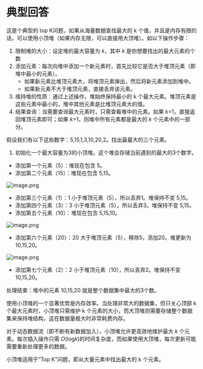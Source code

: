 # 典型回答
这是个典型的 top K问题，如果从海量数据查找最大的 k 个值，并且是内存有限的话，可以使用小顶堆（如果内存无限，可以直接用大顶堆）。如以下操作步骤：

1. 限制堆的大小：设定堆的最大容量为 𝑘，其中 𝑘 是你想要找出的最大元素的个数
2. 添加元素：每次向堆中添加一个新元素时，首先比较它是否大于堆顶元素（即堆中最小的元素）。
   - 如果新元素比堆顶元素大，将堆顶元素弹出，然后将新元素添加到堆中。
   - 如果新元素不大于堆顶元素，直接丢弃该元素。
3. 维持堆的性质：通过上述操作，堆始终保持最小的 k 个最大元素。堆顶元素是这些元素中最小的，堆中其他元素是比堆顶元素大的值。
4. 结果查询：当需要查询最大元素时，只需查看堆中的元素。如果 𝑘=1，直接返回堆顶元素即可；如果 𝑘>1，则堆中所有元素都是最大的 𝑘 个元素中的一部分。


假设我们有以下这些数字：5,15,1,3,10,20,2。找出最最大的三个元素。

1. 初始化一个最大容量为3的小顶堆。这个堆会存储当前遇到的最大的3个数字。
- 添加第一个元素（5）：堆现在包含 5。
- 添加第二个元素（15）：堆现在包含 5,15。

![image.png](https://cdn.nlark.com/yuque/0/2024/png/5378072/1715488917177-1348a6f7-85a3-49a5-9a3e-3a4261afeb21.png#averageHue=%23fbfbfb&clientId=u603cc7b2-6630-4&from=paste&height=291&id=u125abfcb&originHeight=424&originWidth=626&originalType=binary&ratio=1&rotation=0&showTitle=false&size=24310&status=done&style=none&taskId=u6659689d-9754-4e17-9cc4-3d42799be69&title=&width=429)

- 添加第三个元素（1）：1 小于堆顶元素（5），所以丢弃1。堆保持不变 5,15。
- 添加第四个元素（3）：3 小于堆顶元素（5），所以丢弃3。堆保持不变 5,15。
- 添加第五个元素（10）：堆现在包含 5,15,10。

![image.png](https://cdn.nlark.com/yuque/0/2024/png/5378072/1715488983962-dfdab57c-61db-4622-8bd8-317cd8c4d9a1.png#averageHue=%23f8f8f8&clientId=u603cc7b2-6630-4&from=paste&height=289&id=uf173acce&originHeight=464&originWidth=558&originalType=binary&ratio=1&rotation=0&showTitle=false&size=31525&status=done&style=none&taskId=udbf82e9a-6a67-4815-b5b1-319b8efc8e4&title=&width=347)

- 添加第六个元素（20）：20 大于堆顶元素（5），移除5，添加20。堆更新为 10,15,20。

![image.png](https://cdn.nlark.com/yuque/0/2024/png/5378072/1715489019281-08d397bb-ddd9-42b9-a151-8eb9c275637f.png#averageHue=%23fafafa&clientId=u603cc7b2-6630-4&from=paste&height=281&id=uda88b231&originHeight=470&originWidth=938&originalType=binary&ratio=1&rotation=0&showTitle=false&size=37538&status=done&style=none&taskId=uf370fe78-9756-446c-bdb3-8a87a263e3c&title=&width=560)

- 添加第七个元素（2）：2 小于堆顶元素（10），所以丢弃2。堆保持不变 10,15,20。

处理结束：堆中的元素 10,15,20 就是整个数据集中最大的3个数。

使用小顶堆的一个显著优势是内存效率。当处理非常大的数据集，但只关心顶部 k 个最大元素时，小顶堆只需维护 k 个元素的大小，而大顶堆则需要存储整个数据集来保持堆结构，这在数据量极大时非常耗费内存。

对于动态数据流（即不断有新数据加入），小顶堆允许更高效地维护最大 𝑘 个元素。每次插入操作只需 𝑂(log⁡𝑘)的时间复杂度，而如果使用大顶堆，每次更新可能需要重新处理更多的数据。

小顶堆适用于“Top K”问题，即从大量元素中找出最大的 k 个元素。
